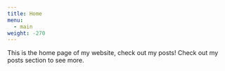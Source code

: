 ```yaml
---
title: Home
menu:
  - main
weight: -270
---
```

This is the home page of my website, check out my posts! Check out my posts section to see more.
